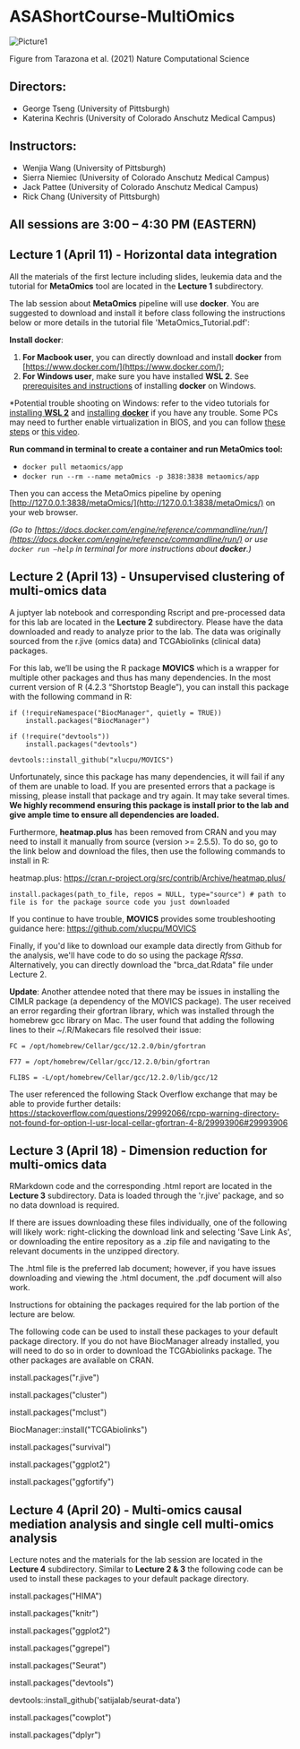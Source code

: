 # ASAShortCourse-MultiOmics



![Picture1](https://user-images.githubusercontent.com/6655031/229678834-9fec0e0b-042d-40bc-85ce-5e42d72ea864.jpg)

Figure from Tarazona et al. (2021) Nature Computational Science

## Directors:
* George Tseng (University of Pittsburgh)
* Katerina Kechris (University of Colorado Anschutz Medical Campus)

## Instructors: 
* Wenjia Wang (University of Pittsburgh)
* Sierra Niemiec (University of Colorado Anschutz Medical Campus)
* Jack Pattee (University of Colorado Anschutz Medical Campus)
* Rick Chang (University of Pittsburgh) 

## All sessions are 3:00 – 4:30 PM (EASTERN)

## Lecture 1 (April 11) - Horizontal data integration 

All the materials of the first lecture including slides, leukemia data and the tutorial for **MetaOmics** tool are located in the **Lecture 1** subdirectory.

The lab session about **MetaOmics** pipeline will use **docker**. You are suggested to download and install it before class following the instructions below or more details in the tutorial file 'MetaOmics_Tutorial.pdf':

**Install docker**: 

1. **For Macbook user**, you can directly download and install **docker** from [https://www.docker.com/](https://www.docker.com/);
2. **For Windows user**, make sure you have installed **WSL 2**. See [prerequisites and instructions](https://docs.docker.com/desktop/install/windows-install/) of installing **docker** on Windows. 
   
*Potential trouble shooting on Windows: refer to the video tutorials for [installing **WSL 2**](https://www.youtube.com/watch?v=_fntjriRe48) and [installing **docker**](https://www.youtube.com/watch?v=5RQbdMn04Oc) if you have any trouble. Some PCs may need to further enable virtualization in BIOS, and you can follow [these steps](https://www.simplilearn.com/enable-virtualization-windows-10-article) or [this video](https://www.youtube.com/watch?v=X2fKuPS3yIM).
 
**Run command in terminal to create a container and run MetaOmics tool:**

* `docker pull metaomics/app`
* `docker run --rm --name metaOmics -p 3838:3838 metaomics/app`

Then you can access the MetaOmics pipeline by opening [http://127.0.0.1:3838/metaOmics/](http://127.0.0.1:3838/metaOmics/) on your web browser.

*(Go to [https://docs.docker.com/engine/reference/commandline/run/](https://docs.docker.com/engine/reference/commandline/run/) or use `docker run –help` in terminal for more instructions about **docker**.)*

## Lecture 2 (April 13) - Unsupervised clustering of multi-omics data 

A juptyer lab notebook and corresponding Rscript and pre-processed data for this lab are located in the **Lecture 2** subdirectory. Please have the data downloaded and ready to analyze prior to the lab. The data was originally sourced from the r.jive (omics data) and TCGAbiolinks (clinical data) packages.

For this lab, we’ll be using the R package **MOVICS** which is a wrapper for multiple other packages and thus has many dependencies. In the most current version of R (4.2.3 “Shortstop Beagle”), you can install this package with the following command in R:

```
if (!requireNamespace("BiocManager", quietly = TRUE))
    install.packages("BiocManager")
    
if (!require("devtools")) 
    install.packages("devtools")
    
devtools::install_github("xlucpu/MOVICS")
```

Unfortunately, since this package has many dependencies, it will fail if any of them are unable to load. If you are presented errors that a package is missing, please install that package and try again. It may take several times. **We highly recommend ensuring this package is install prior to the lab and give ample time to ensure all dependencies are loaded.**

Furthermore, **heatmap.plus** has been removed from CRAN and you may need to install it manually from source (version >= 2.5.5). To do so, go to the link below and download the files, then use the following commands to install in R:

heatmap.plus: https://cran.r-project.org/src/contrib/Archive/heatmap.plus/

```
install.packages(path_to_file, repos = NULL, type="source") # path to file is for the package source code you just downloaded
```

If you continue to have trouble, **MOVICS** provides some troubleshooting guidance here: https://github.com/xlucpu/MOVICS

Finally, if you'd like to download our example data directly from Github for the analysis, we'll have code to do so using the package *Rfssa*. Alternatively, you can directly download the "brca_dat.Rdata" file under Lecture 2.

**Update**: Another attendee noted that there may be issues in installing the CIMLR package (a dependency of the MOVICS package). The user received an error regarding their gfortran library, which was installed through the homebrew gcc library on Mac. The user found that adding the following lines to their ~/.R/Makecars file resolved their issue:
 
```
FC = /opt/homebrew/Cellar/gcc/12.2.0/bin/gfortran

F77 = /opt/homebrew/Cellar/gcc/12.2.0/bin/gfortran

FLIBS = -L/opt/homebrew/Cellar/gcc/12.2.0/lib/gcc/12
```

The user referenced the following Stack Overflow exchange that may be able to provide further details: https://stackoverflow.com/questions/29992066/rcpp-warning-directory-not-found-for-option-l-usr-local-cellar-gfortran-4-8/29993906#29993906


## Lecture 3 (April 18) - Dimension reduction for multi-omics data 

RMarkdown code and the corresponding .html report are located in the **Lecture 3** subdirectory. Data is loaded through the 'r.jive' package, and so no data download is required.

If there are issues downloading these files individually, one of the following will likely work: right-clicking the download link and selecting 'Save Link As', or downloading the entire repository as a .zip file and navigating to the relevant documents in the unzipped directory.

The .html file is the preferred lab document; however, if you have issues downloading and viewing the .html document, the .pdf document will also work.

Instructions for obtaining the packages required for the lab portion of the lecture are below.

The following code can be used to install these packages to your default package directory. If you do not have BiocManager already installed, you will need to do so in order to download the TCGAbiolinks package. The other packages are available on CRAN.

install.packages("r.jive")

install.packages("cluster")

install.packages("mclust")

BiocManager::install("TCGAbiolinks")

install.packages("survival")

install.packages("ggplot2")

install.packages("ggfortify")


## Lecture 4 (April 20) - Multi-omics causal mediation analysis and single cell multi-omics analysis

Lecture notes and the materials for the lab session are located in the **Lecture 4** subdirectory.
Similar to **Lecture 2 & 3** the following code can be used to install these packages to your default package directory.

install.packages("HIMA")

install.packages("knitr")

install.packages("ggplot2")

install.packages("ggrepel")

install.packages("Seurat")

install.packages("devtools")

devtools::install_github('satijalab/seurat-data')

install.packages("cowplot")

install.packages("dplyr")
